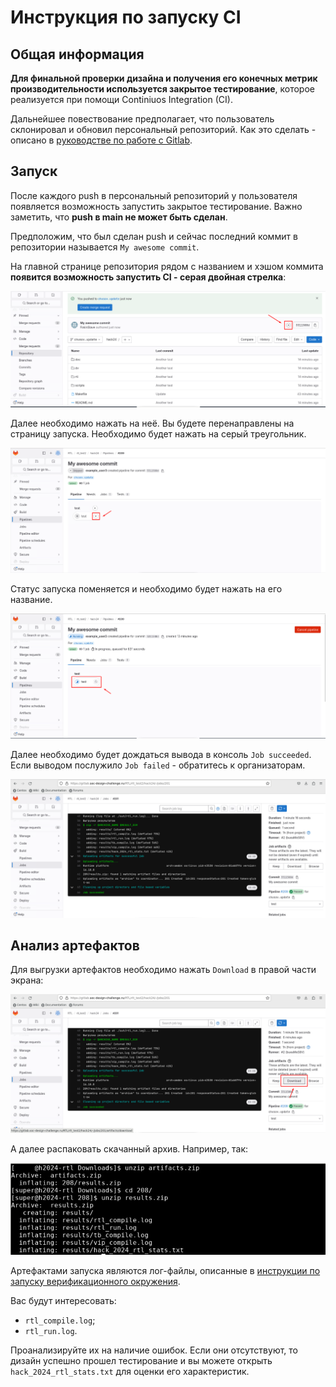 # Инструкция по запуску CI

## Общая информация

**Для финальной проверки дизайна и получения его конечных метрик производительности используется закрытое тестирование**, которое реализуется при помощи Continiuos Integration (CI).

Дальнейшее повествование предполагает, что пользователь склонировал и обновил персональный репозиторий. Как это сделать - описано в [руководстве по работе с Gitlab](/doc/git_manual.md).

## Запуск

После каждого push в персональный репозиторий у пользователя появляется возможность запустить закрытое тестирование. Важно заметить, что **push в main не может быть сделан**. 

Предположим, что был сделан push и сейчас последний коммит в репозитории называется `My awesome commit`.

На главной странице репозитория рядом с названием и хэшом коммита **появится возможность запустить CI - серая двойная стрелка**:

![CI Avail](/doc/img/ci_avail.png)

Далее необходимо нажать на неё. Вы будете перенаправлены на страницу запуска. Необходимо будет нажать на серый треугольник.

![CI Run](/doc/img/ci_run.png)

Статус запуска поменяется и необходимо будет нажать на его название.

![CI Runming](/doc/img/ci_running.png)

Далее необходимо будет дождаться вывода в консоль `Job succeeded`. Если выводом послужило `Job failed` - обратитесь к организаторам.

![CI Done](/doc/img/ci_done.png)

## Анализ артефактов

Для выгрузки артефактов необходимо нажать `Download` в правой части экрана:

![Ci Download](/doc/img/ci_download.png)

А далее распаковать скачанный архив. Например, так:

![Ci Download](/doc/img/ci_unzip.png)

Артефактами запуска являются лог-файлы, описанные в [инструкции по запуску верификационного окружения](/doc/Questa_How_To.md).

Вас будут интересовать:

- `rtl_compile.log`;
- `rtl_run.log`.

Проанализируйте их на наличие ошибок. Если они отсутствуют, то дизайн успешно прошел тестирование и вы можете открыть `hack_2024_rtl_stats.txt` для оценки его характеристик.